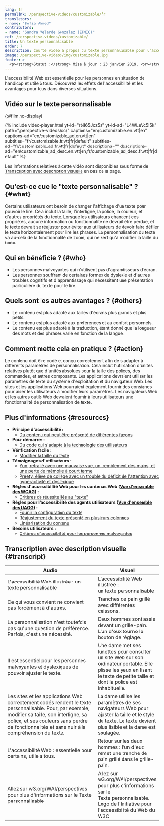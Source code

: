 ```yaml
---
lang: fr
permalink: /perspective-videos/customizable/fr
translators: 
- name: "Sofia Ahmed"
contributors:
- name: "Sandra Velarde Gonzalez (ETNIC)"
ref: /perspective-videos/customizable/
title: Un texte personnalisable
order: 7
description: Courte vidéo à propos du texte personnalisable pour l'accessibilité Web - de quoi s'agit-il, qui en bénéficie, et comment mettre cela en pratique.
image: /perspective-videos/img/customizable.jpg
footer: >
  <p><strong>Statut :</strong> Mise à jour : 23 janvier 2019. <br><strong>Rédacteur et chef du projet :</strong> <a href="https://www.w3.org/People/shadi">Shadi Abou-Zahra</a>. Développé par le <a href="https://www.w3.org/WAI/EO/">Groupe de travail Éducation et Promotion</a> avec le soutien du projet <a href="https://www.w3.org/WAI/DEV/">WAI-DEV</a> financé par la Commission européenne (CE)<a href="./acknowledgements/">Remerciements</a>.</p>
---
```


L'accessibilité Web est essentielle pour les personnes en situation de handicap et utile à tous. Découvrez les effets de l'accessibilité et les avantages pour tous dans diverses situations.


## Vidéo sur le texte personnalisable
{:#film.no-display}

{% include video-player.html
    yt-id="rbiI65Jcz5s"
    yt-id-ad="L4WLeVc5l5k"
    path="/perspective-videos/cc/"
    captions="en/customizable.en.vtt|en"
    captions-ad="en/customizable_ad.en.vtt|en"
    subtitles="fr/customizable.fr.vtt|fr|default"
    subtitles-ad="fr/customizable_ad.fr.vtt|fr|default"
    descriptions=""
    descriptions-ad="en/customizable_ad_desc.en.vtt|en,fr/customizable_ad_desc.fr.vtt|fr|default"
%}

Les informations relatives à cette vidéo sont disponibles sous forme de [Transcription avec description visuelle](#transcript) en bas de la page.

Qu'est-ce que le "texte personnalisable" ? {#what}
----------------------------

Certains utilisateurs ont besoin de changer l'affichage d'un texte pour pouvoir le lire. Cela inclut la taille, l'interligne, la police, la couleur, et d'autres propriétés du texte. Lorsque les utilisateurs changent ces propriétés, aucune information ou fonctionnalité ne devrait être perdue, et le texte devrait se réajuster pour éviter aux utilisateurs de devoir faire défiler le texte horizontalement pour lire les phrases. La personnalisation du texte va au-delà de la fonctionnalité de zoom, qui ne sert qu'à modifier la taille du texte.  

Qui en bénéficie ? {#who}
----------------------------

-   Les personnes malvoyantes qui n'utilisent pas d'agrandisseurs d'écran.
-   Les personnes souffrant de certaines formes de dyslexie et d'autres troubles cognitifs et d'apprentissage qui nécessitent une présentation particulière du texte pour le lire.

Quels sont les autres avantages ? {#others}
---------------------------------

-   Le contenu est plus adapté aux tailles d'écrans plus grands et plus petits.
-   Le contenu est plus adapté aux préférences et au confort personnels.
-   Le contenu est plus adapté à la traduction, étant donné que la longueur des mots et des phrases varie en fonction de la langue.

Comment mette cela en pratique ? {#action}
--------------------------------------

Le contenu doit être codé et conçu correctement afin de s'adapter à différents paramètres de personnalisation. Cela inclut l'utilisation d'unités relatives plutôt que d'unités absolues pour la taille des polices, des commandes, et autres composants. Les applications devraient utiliser les paramètres de texte du système d'exploitation et du navigateur Web. Les sites et les applications Web pourraient également fournir des consignes pour aider les utilisateurs à modifier leurs paramètres. Les navigateurs Web et les autres outils Web devraient fournir à leurs utilisateurs une fonctionnalité de personnalisation de texte.

Plus d'informations {#resources}
----------

-   **Principe d'accessibilité :**
    -   [Du contenu qui peut être présenté de différentes façons](/fundamentals/accessibility-principles/#adaptable)
-   **Pour démarrer :**
    -   [Du code qui s'adapte à la technologie des utilisateurs](/tips/developing/#write-code-that-adapts-to-the-users-technology) 
-   **Vérification facile :**
    -   [Modifier la taille du texte](/test-evaluate/preliminary/#resize)
-   **Témoignages d'utilisateurs :**
    -   [Yun, retraité avec une mauvaise vue, un tremblement des mains, et une perte de mémoire à court terme](/people-use-web/user-stories/#retiree)
    -   [Preety, élève de collège avec un trouble du déficit de l'attention avec hyperactivité et dyslexique](/people-use-web/user-stories/#classroomstudent)
-   **Règles d'accessibilité Web pour les contenus Web ([Vue d'ensemble des WCAG](/standards-guidelines/wcag/)) :**
    -   [Critères de réussite liés au "texte"](https://www.w3.org/WAI/WCAG21/quickref/?tags=text) 
-   **Règles pour l'accessibilité des agents utilisateurs ([Vue d'ensemble des UAGG](/standards-guidelines/uaag/)) :**
    -   [Founir la configuration du texte](https://www.w3.org/TR/2015/NOTE-UAAG20-20151215/#gl-text-config) 
    -   [Réajustement du texte présenté en plusieurs colonnes](https://www.w3.org/TR/UAAG20/#sc_1813) 
    -   [Linéarisation du contenu](https://www.w3.org/TR/UAAG20/#sc_1815)
-   **Besoins utilisateurs :**
    -   [Critères d'accessibilité pour les personnes malvoyantes](http://www.w3.org/TR/low-vision-needs/) 
    
## Transcription avec description visuelle {#transcript}
<table>
  <thead>
    <tr>
      <th width="65%">Audio</th>
      <th>Visuel</th>
    </tr>
  </thead>
  <tbody>
    <tr>
      <td>L'accessibilité Web illustrée : un texte personnalisable</td>
      <td>L'accessibilité Web illustrée : <br>un texte personnalisable</td>
    </tr>
    <tr>
      <td>Ce qui vous convient ne convient pas forcément à d'autres.</td>
      <td>Tranches de pain grillé avec différentes cuissons.</td>
    </tr>
    <tr>
      <td>La personnalisation n'est toutefois pas qu'une question de préférence. Parfois, c'est une nécessité.</td>
      <td>Deux hommes sont assis devant un grille-pain. L'un d'eux tourne le bouton de réglage.</td>
    </tr>
    <tr>
      <td>Il est essentiel pour les personnes malvoyantes et dyslexiques de pouvoir ajuster le texte.</td>
      <td>Une dame met ses lunettes pour consulter un site Web sur son ordinateur portable. Elle plisse les yeux en lisant le texte de petite taille et dont la police est inhabituelle. </td>
    </tr>
    <tr>
      <td>Les sites et les applications Web correctement codés rendent le texte personnalisable. Pour, par exemple, modifier sa taille, son interligne, sa police, et ses couleurs sans perdre de fonctionnalités et sans nuir à la compréhension du texte.</td>
      <td>La dame utilise les paramètres de ses navigateurs Web pour ajuster la taille et le style du texte. Le texte devient plus lisible et la dame est soulagée.</td>
    </tr>
    <tr>
      <td>L'accessibilité Web : essentielle pour certains, utile à tous.</td>
      <td>Retour sur les deux hommes : l'un d'eux remet une tranche de pain grillé dans le grille-pain.</td>
    </tr>
    <tr>
      <td>Allez sur w3.org/WAI/perspectives pour plus d'informations sur le Texte personnalisable </td>
      <td>Allez sur<br>
        w3.org/WAI/perspectives<br>
        pour plus d'informations sur le<br>
        Texte personnalisable.<br>
        Logo de l'Initiative pour l'accessibilité du Web du W3C</td>
    </tr>
  </tbody>
</table>
